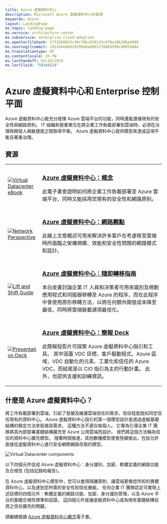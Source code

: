 ```yaml
---
title: Azure 虛擬資料中心
description: Microsoft Azure 虛擬資料中心的資源
keywords: Azure
layout: LandingPage
ms.topic: landing-page
ms.service: architecture-center
ms.subservice: enterprise-cloud-adoption
ms.openlocfilehash: 57f28808d3c49c74bc010133c670a186206a4466
ms.sourcegitcommit: c053e6edb429299a0ad9b327888d596c48859d4a
ms.translationtype: HT
ms.contentlocale: zh-TW
ms.lasthandoff: 03/20/2019
ms.locfileid: "58344524"
---
```

# <a name="azure-virtual-datacenter-and-the-enterprise-control-plane"></a>Azure 虛擬資料中心和 Enterprise 控制平面

Azure 虛擬資料中心能充分發揮 Azure 雲端平台的功能，同時還能遵循現有的安全性與網路原則。 IT 組織和營業單位在將企業工作負載部署到雲端時，必須在治理與開發人員敏捷度之間取得平衡。 Azure 虛擬資料中心提供模型來達成這項平衡且著重治理。
 
## <a name="resources"></a>資源
<table>
<tr>
    <td style="width: 64px; vertical-align: middle;"><a href="https://aka.ms/VDC/Concepts"><img src="../_images/virtual-datacenter.svg" alt="Virtual Datacenter eBook" /></a></td>
    <td>
        <h3><a href="https://aka.ms/VDC/Concepts">Azure 虛擬資料中心：概念</a></h3>
        <p>此電子書會說明如何將企業工作負載部署至 Azure 雲端平台，同時又能採用您現有的安全性和網路原則。</p>
    </td>
</tr>
<tr>
    <td style="width: 64px; vertical-align: middle;"><a href="/azure/networking/networking-virtual-datacenter"><img src="./images/vdc-network.png" alt="Network Perspective" /></a></td>
    <td>
        <h3><a href="networking-virtual-datacenter.md">Azure 虛擬資料中心：網路觀點</a></h3>
        <p>此線上文章概述可用來解決許多客戶在考慮移至雲端時所面臨之架構規模、效能和安全性問題的網路模式和設計。</p>
    </td>
</tr>
<tr>
    <td style="width: 64px; vertical-align: middle;"><a href="https://aka.ms/VDC/Lift"><img src="./images/vdc-lift-and-shift.png" alt="Lift and Shift Guide" /></a></td>
    <td>
        <h3><a href="https://aka.ms/VDC/Lift">Azure 虛擬資料中心：隨即轉移指南</a></h3>
        <p>本白皮書討論企業 IT 人員和決策者可用來識別及規劃應用程式和伺服器移轉至 Azure 的程序，而在此程序中會使用原形移轉方法，以將任何額外開發成本降至最低，同時將雲端裝載選項最佳化。</p>
    </td>
</tr>
<tr>
    <td style="width: 64px; vertical-align: middle;"><a href="https://aka.ms/VDC/Deck"><img src="./images/vdc-deck.png" alt="Presentation Deck" /></a></td>
    <td>
        <h3><a href="https://aka.ms/VDC/Deck">Azure 虛擬資料中心：簡報 Deck</a></h3>
        <p>此簡報投影片可探索 Azure 虛擬資料中心指引和工具。 其中涵蓋 VDC 目標、客戶驅動程式、Azure 區域，VDC 自動化的元素、工業化和信任的 Azure VDC，而結尾是以 CIO 指引為主的行動計畫。 此外，也提供支援和訓練資訊。</p>
    </td>
</tr>
</table>

## <a name="what-is-the-azure-virtual-datacenter"></a>什麼是 Azure 虛擬資料中心？

將工作負載部署到雲端，引起了發展及維護雲端信任的需求，信任程度就如同您信任現有的資料中心。 Azure 虛擬資料中心指引的第一個模型設計是透過虛擬基礎結構的鎖定方法來銜接該需求。 這種方法不適合每個人。 它專為引導企業 IT 團隊將其內部部署基礎結構擴充至 Azure 公用雲端而設計。 我們將這個方法稱為信任的資料中心擴充模型。 隨著時間推進，其他數種模型便會陸續推出，包括允許直接從虛擬資料中心進行安全網際網路存取的模型。

<img src="./images/vdc-components.svg" alt="Virtual Datacenter components" style="max-width:700px;"/>

以下四個元件促成 Azure 虛擬資料中心：身分識別、加密、軟體定義的網路功能及合規性 (包括記錄和報告)。

在 Azure 虛擬資料中心模型中，您可以套用隔離原則、讓雲端更像您所知的實體資料中心，以及達到您所需的安全性和信任層級。 任何企業 IT 團隊認定可實現上述目標的四個元件：軟體定義的網路功能、加密、身分識別管理，以及 Azure 平台的基礎合規性標準和認證。 這四個元件是讓虛擬資料中心成為現有基礎結構投資之信任擴充的關鍵。


請繼續閱讀 <a href="https://aka.ms/VDC/eBook">Azure 虛擬資料中心概念</a>電子書。
